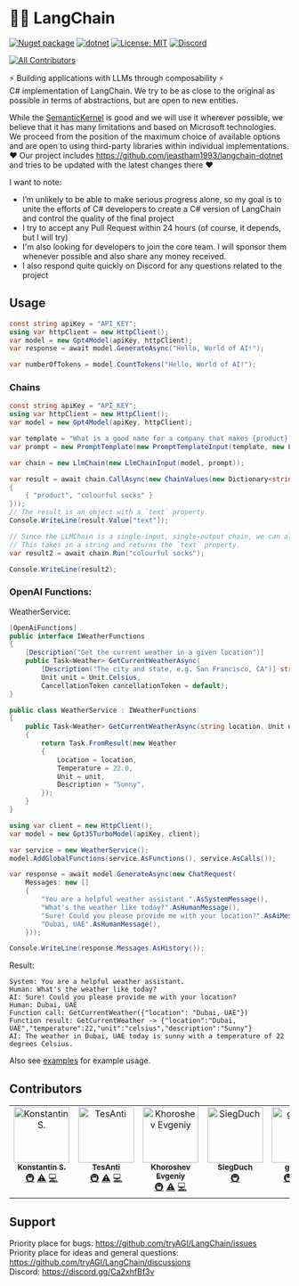 # 🦜️🔗 LangChain

[![Nuget package](https://img.shields.io/nuget/vpre/LangChain)](https://www.nuget.org/packages/LangChain/)
[![dotnet](https://github.com/tryAGI/LangChain/actions/workflows/dotnet.yml/badge.svg?branch=main)](https://github.com/tryAGI/LangChain/actions/workflows/dotnet.yml)
[![License: MIT](https://img.shields.io/github/license/tryAGI/LangChain)](https://github.com/tryAGI/LangChain/blob/main/LICENSE)
[![Discord](https://img.shields.io/discord/1115206893015662663?label=Discord&logo=discord&logoColor=white&color=d82679)](https://discord.gg/Ca2xhfBf3v)
<!-- ALL-CONTRIBUTORS-BADGE:START - Do not remove or modify this section -->
[![All Contributors](https://img.shields.io/badge/all_contributors-5-orange.svg?style=flat-square)](#contributors-)
<!-- ALL-CONTRIBUTORS-BADGE:END -->

⚡ Building applications with LLMs through composability ⚡  
C# implementation of LangChain. We try to be as close to the original as possible in terms of abstractions, but are open to new entities.

While the [SemanticKernel](https://github.com/microsoft/semantic-kernel/) is good and we will use it wherever possible, we believe that it has many limitations and based on Microsoft technologies.
We proceed from the position of the maximum choice of available options and are open to using third-party libraries within individual implementations.  
❤️ Our project includes https://github.com/jeastham1993/langchain-dotnet and tries to be updated with the latest changes there ❤️  

I want to note:
- I’m unlikely to be able to make serious progress alone, so my goal is to unite the efforts of C# developers to create a C# version of LangChain and control the quality of the final project
- I try to accept any Pull Request within 24 hours (of course, it depends, but I will try)
- I'm also looking for developers to join the core team. I will sponsor them whenever possible and also share any money received.
- I also respond quite quickly on Discord for any questions related to the project

## Usage
```csharp
const string apiKey = "API_KEY";
using var httpClient = new HttpClient();
var model = new Gpt4Model(apiKey, httpClient);
var response = await model.GenerateAsync("Hello, World of AI!");

var numberOfTokens = model.CountTokens("Hello, World of AI!");
```

### Chains
```csharp
const string apiKey = "API_KEY";
using var httpClient = new HttpClient();
var model = new Gpt4Model(apiKey, httpClient);

var template = "What is a good name for a company that makes {product}?";
var prompt = new PromptTemplate(new PromptTemplateInput(template, new List<string>(1){"product"}));

var chain = new LlmChain(new LlmChainInput(model, prompt));

var result = await chain.CallAsync(new ChainValues(new Dictionary<string, object>(1)
{
    { "product", "colourful socks" }
}));
// The result is an object with a `text` property.
Console.WriteLine(result.Value["text"]);

// Since the LLMChain is a single-input, single-output chain, we can also call it with `run`.
// This takes in a string and returns the `text` property.
var result2 = await chain.Run("colourful socks");

Console.WriteLine(result2);
```

### OpenAI Functions:
WeatherService:
```csharp
[OpenAiFunctions]
public interface IWeatherFunctions
{
    [Description("Get the current weather in a given location")]
    public Task<Weather> GetCurrentWeatherAsync(
        [Description("The city and state, e.g. San Francisco, CA")] string location,
        Unit unit = Unit.Celsius,
        CancellationToken cancellationToken = default);
}

public class WeatherService : IWeatherFunctions
{
    public Task<Weather> GetCurrentWeatherAsync(string location, Unit unit = Unit.Celsius, CancellationToken cancellationToken = default)
    {
        return Task.FromResult(new Weather
        {
            Location = location,
            Temperature = 22.0,
            Unit = unit,
            Description = "Sunny",
        });
    }
}
```
```csharp
using var client = new HttpClient();
var model = new Gpt35TurboModel(apiKey, client);

var service = new WeatherService();
model.AddGlobalFunctions(service.AsFunctions(), service.AsCalls());

var response = await model.GenerateAsync(new ChatRequest(
    Messages: new []
    {
        "You are a helpful weather assistant.".AsSystemMessage(),
        "What's the weather like today?".AsHumanMessage(),
        "Sure! Could you please provide me with your location?".AsAiMessage(),
        "Dubai, UAE".AsHumanMessage(),
    }));

Console.WriteLine(response.Messages.AsHistory());
```
Result:
```
System: You are a helpful weather assistant.
Human: What's the weather like today?
AI: Sure! Could you please provide me with your location?
Human: Dubai, UAE
Function call: GetCurrentWeather({"location": "Dubai, UAE"})
Function result: GetCurrentWeather -> {"location":"Dubai, UAE","temperature":22,"unit":"celsius","description":"Sunny"}
AI: The weather in Dubai, UAE today is sunny with a temperature of 22 degrees Celsius.
```

Also see [examples](./examples) for example usage.

## Contributors

<!-- ALL-CONTRIBUTORS-LIST:START - Do not remove or modify this section -->
<!-- prettier-ignore-start -->
<!-- markdownlint-disable -->
<table>
  <tbody>
    <tr>
      <td align="center" valign="top" width="14.28%"><a href="https://www.upwork.com/freelancers/~017b1ad6f6af9cc189"><img src="https://avatars.githubusercontent.com/u/3002068?v=4?s=100" width="100px;" alt="Konstantin S."/><br /><sub><b>Konstantin S.</b></sub></a><br /><a href="#infra-HavenDV" title="Infrastructure (Hosting, Build-Tools, etc)">🚇</a> <a href="https://github.com/tryAGI/LangChain/commits?author=HavenDV" title="Tests">⚠️</a> <a href="https://github.com/tryAGI/LangChain/commits?author=HavenDV" title="Code">💻</a></td>
      <td align="center" valign="top" width="14.28%"><a href="https://github.com/TesAnti"><img src="https://avatars.githubusercontent.com/u/8780022?v=4?s=100" width="100px;" alt="TesAnti"/><br /><sub><b>TesAnti</b></sub></a><br /><a href="#infra-TesAnti" title="Infrastructure (Hosting, Build-Tools, etc)">🚇</a> <a href="https://github.com/tryAGI/LangChain/commits?author=TesAnti" title="Tests">⚠️</a> <a href="https://github.com/tryAGI/LangChain/commits?author=TesAnti" title="Code">💻</a></td>
      <td align="center" valign="top" width="14.28%"><a href="https://github.com/khoroshevj"><img src="https://avatars.githubusercontent.com/u/13628506?v=4?s=100" width="100px;" alt="Khoroshev Evgeniy"/><br /><sub><b>Khoroshev Evgeniy</b></sub></a><br /><a href="#infra-khoroshevj" title="Infrastructure (Hosting, Build-Tools, etc)">🚇</a> <a href="https://github.com/tryAGI/LangChain/commits?author=khoroshevj" title="Tests">⚠️</a> <a href="https://github.com/tryAGI/LangChain/commits?author=khoroshevj" title="Code">💻</a></td>
      <td align="center" valign="top" width="14.28%"><a href="https://github.com/SiegDuch"><img src="https://avatars.githubusercontent.com/u/104992451?v=4?s=100" width="100px;" alt="SiegDuch"/><br /><sub><b>SiegDuch</b></sub></a><br /><a href="#infra-SiegDuch" title="Infrastructure (Hosting, Build-Tools, etc)">🚇</a></td>
      <td align="center" valign="top" width="14.28%"><a href="https://github.com/gunpal5"><img src="https://avatars.githubusercontent.com/u/10114874?v=4?s=100" width="100px;" alt="gunpal5"/><br /><sub><b>gunpal5</b></sub></a><br /><a href="#infra-gunpal5" title="Infrastructure (Hosting, Build-Tools, etc)">🚇</a> <a href="https://github.com/tryAGI/LangChain/commits?author=gunpal5" title="Tests">⚠️</a> <a href="https://github.com/tryAGI/LangChain/commits?author=gunpal5" title="Code">💻</a></td>
    </tr>
  </tbody>
</table>

<!-- markdownlint-restore -->
<!-- prettier-ignore-end -->

<!-- ALL-CONTRIBUTORS-LIST:END -->
<!-- prettier-ignore-start -->
<!-- markdownlint-disable -->

<!-- markdownlint-restore -->
<!-- prettier-ignore-end -->

<!-- ALL-CONTRIBUTORS-LIST:END -->

## Support

Priority place for bugs: https://github.com/tryAGI/LangChain/issues  
Priority place for ideas and general questions: https://github.com/tryAGI/LangChain/discussions  
Discord: https://discord.gg/Ca2xhfBf3v  
